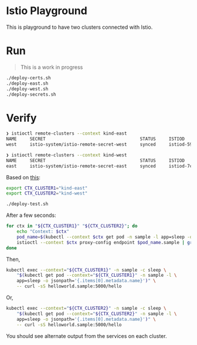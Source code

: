 # Istio Playground

This is playground to have two clusters connected with Istio.

# Run

> This is a work in progress

```bash
./deploy-certs.sh
./deploy-east.sh
./deploy-west.sh
./deploy-secrets.sh
```

# Verify

```bash
❯ istioctl remote-clusters --context kind-east
NAME     SECRET                                    STATUS     ISTIOD
west     istio-system/istio-remote-secret-west     synced     istiod-59844d9b-gdxcm

❯ istioctl remote-clusters --context kind-west
NAME     SECRET                                    STATUS     ISTIOD
east     istio-system/istio-remote-secret-east     synced     istiod-7cc75fd4c8-zw6q4
```

Based on [this](https://istio.io/latest/docs/setup/install/multicluster/verify/):

```bash
export CTX_CLUSTER1="kind-east"
export CTX_CLUSTER2="kind-west"

./deploy-test.sh
```

After a few seconds:
```bash
for ctx in "${CTX_CLUSTER1}" "${CTX_CLUSTER2}"; do
    echo "Context: $ctx"
    pod_name=$(kubectl --context $ctx get pod -n sample -l app=sleep -o jsonpath='{.items[0].metadata.name}')
    istioctl --context $ctx proxy-config endpoint $pod_name.sample | grep helloworld
done
```

Then,
```bash
kubectl exec --context="${CTX_CLUSTER1}" -n sample -c sleep \
    "$(kubectl get pod --context="${CTX_CLUSTER1}" -n sample -l \
    app=sleep -o jsonpath='{.items[0].metadata.name}')" \
    -- curl -sS helloworld.sample:5000/hello
```

Or,
```bash
kubectl exec --context="${CTX_CLUSTER2}" -n sample -c sleep \
    "$(kubectl get pod --context="${CTX_CLUSTER2}" -n sample -l \
    app=sleep -o jsonpath='{.items[0].metadata.name}')" \
    -- curl -sS helloworld.sample:5000/hello
```

You should see alternate output from the services on each cluster.

